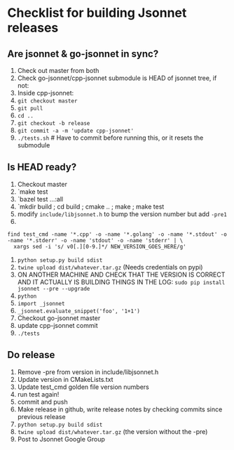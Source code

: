 # Checklist for building Jsonnet releases
  
## Are jsonnet & go-jsonnet in sync?
1) Check out master from both
1) Check go-jsonnet/cpp-jsonnet submodule is HEAD of jsonnet tree, if not:
1) Inside cpp-jsonnet:
1) `git checkout master`
1) `git pull`
1) `cd ..`
1) `git checkout -b release`
1) `git commit -a -m 'update cpp-jsonnet'`
1) `./tests.sh`  # Have to commit before running this, or it resets the submodule

## Is HEAD ready?
1) Checkout master
1) `make test
1) `bazel test ...:all
1) `mkdir build ; cd build ; cmake .. ; make ; make test
1) modify `include/libjsonnet.h` to bump the version number but add `-pre1`
1)
```
find test_cmd -name '*.cpp' -o -name '*.golang' -o -name '*.stdout' -o -name '*.stderr' -o -name 'stdout' -o -name 'stderr' | \
  xargs sed -i 's/ v0[.][0-9.]*/ NEW_VERSION_GOES_HERE/g'
```
1) `python setup.py build sdist`
1) `twine upload dist/whatever.tar.gz`  (Needs credentials on pypi)
1) ON ANOTHER MACHINE AND CHECK THAT THE VERSION IS CORRECT AND IT ACTUALLY IS BUILDING THINGS IN THE LOG: `sudo pip install jsonnet --pre --upgrade`
1) `python`
1) `import _jsonnet`
1) `_jsonnet.evaluate_snippet('foo', '1+1')`
1) Checkout go-jsonnet master
1) update cpp-jsonnet commit
1) `./tests`

## Do release
1) Remove -pre from version in include/libjsonnet.h
1) Update version in CMakeLists.txt
1) Update test_cmd golden file version numbers
1) run test again! 
1) commit and push
1) Make release in github, write release notes by checking commits since previous release
1) `python setup.py build sdist`
1) `twine upload dist/whatever.tar.gz` (the version without the -pre)
1) Post to Jsonnet Google Group


